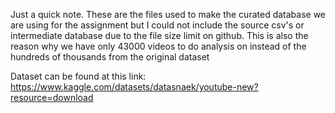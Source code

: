Just a quick note. These are the files used to make the curated database we are using for the assignment but I could not include the source csv's or intermediate database due to the file size limit on github. This is also the reason why we have only 43000 videos to do analysis on instead of the hundreds of thousands from the original dataset

Dataset can be found at this link: https://www.kaggle.com/datasets/datasnaek/youtube-new?resource=download